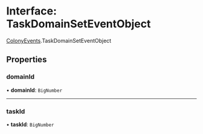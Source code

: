 # Interface: TaskDomainSetEventObject

[ColonyEvents](../modules/ColonyEvents.md).TaskDomainSetEventObject

## Properties

### domainId

• **domainId**: `BigNumber`

___

### taskId

• **taskId**: `BigNumber`
